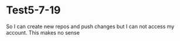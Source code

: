 # Test5-7-19
So I can create new repos and push changes but I can not access my account.
This makes no sense